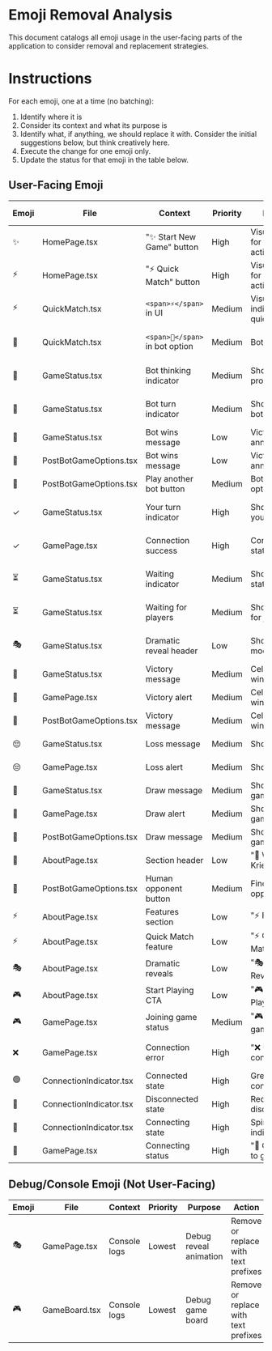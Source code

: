 # Emoji Removal Analysis

This document catalogs all emoji usage in the user-facing parts of the application to consider removal and replacement strategies.

# Instructions

For each emoji, one at a time (no batching):

1. Identify where it is
2. Consider its context and what its purpose is
3. Identify what, if anything, we should replace it with. Consider the initial suggestions below, but think creatively here.
4. Execute the change for one emoji only.
5. Update the status for that emoji in the table below.

## User-Facing Emoji

| Emoji | File                    | Context                         | Priority | Purpose                          | Suggested Replacement                | Notes                              | Status |
| ----- | ----------------------- | ------------------------------- | -------- | -------------------------------- | ------------------------------------ | ---------------------------------- | ------ |
| ✨    | HomePage.tsx            | "✨ Start New Game" button      | High     | Visual accent for primary action | Remove or replace with "Create Game" | Currently adds sparkle to main CTA | TODO   |
| ⚡    | HomePage.tsx            | "⚡ Quick Match" button         | High     | Visual accent for quick action   | Remove or replace with "Quick Match" | Lightning suggests speed           | TODO   |
| ⚡    | QuickMatch.tsx          | `<span>⚡</span>` in UI         | Medium   | Visual indicator for quick match | Remove or use CSS styling            | Redundant with text                | TODO   |
| 🤖    | QuickMatch.tsx          | `<span>🤖</span>` in bot option | Medium   | Bot indicator                    | Replace with "Bot" text or icon      | Clear bot identifier               | TODO   |
| 🤖    | GameStatus.tsx          | Bot thinking indicator          | Medium   | Shows bot is processing          | Replace with "Bot" text or spinner   | Multiple instances                 | TODO   |
| 🤖    | GameStatus.tsx          | Bot turn indicator              | Medium   | Shows it's bot's turn            | Replace with "Bot's Turn" text       | Status clarity                     | TODO   |
| 🤖    | GameStatus.tsx          | Bot wins message                | Low      | Victory announcement             | Replace with "Bot Wins!"             | Result announcement                | TODO   |
| 🤖    | PostBotGameOptions.tsx  | Bot wins message                | Low      | Victory announcement             | Replace with "Bot Wins!"             | Result announcement                | TODO   |
| 🤖    | PostBotGameOptions.tsx  | Play another bot button         | Medium   | Bot game option                  | Replace with "Bot" text              | Action button                      | TODO   |
| ✓     | GameStatus.tsx          | Your turn indicator             | High     | Shows it's your turn             | Keep as checkmark or use text        | Common UI pattern                  | TODO   |
| ✓     | GamePage.tsx            | Connection success              | High     | Connection status                | Keep as checkmark or use text        | Status indicator                   | TODO   |
| ⏳    | GameStatus.tsx          | Waiting indicator               | Medium   | Shows waiting state              | Replace with "Waiting..." or spinner | Loading state                      | TODO   |
| ⏳    | GameStatus.tsx          | Waiting for players             | Medium   | Shows waiting for join           | Replace with "Waiting..." or spinner | Loading state                      | TODO   |
| 🎭    | GameStatus.tsx          | Dramatic reveal header          | Low      | Shows reveal mode                | Replace with "Reveal" or remove      | Thematic but not essential         | TODO   |
| 🎉    | GameStatus.tsx          | Victory message                 | Medium   | Celebration for win              | Replace with "You Won!"              | Victory announcement               | TODO   |
| 🎉    | GamePage.tsx            | Victory alert                   | Medium   | Celebration for win              | Replace with "You Win!"              | Victory announcement               | TODO   |
| 🎉    | PostBotGameOptions.tsx  | Victory message                 | Medium   | Celebration for win              | Replace with "Victory!"              | Victory announcement               | TODO   |
| 😔    | GameStatus.tsx          | Loss message                    | Medium   | Shows defeat                     | Replace with "You Lost!"             | Loss announcement                  | TODO   |
| 😔    | GamePage.tsx            | Loss alert                      | Medium   | Shows defeat                     | Replace with "You Lose!"             | Loss announcement                  | TODO   |
| 🤝    | GameStatus.tsx          | Draw message                    | Medium   | Shows tie game                   | Replace with "Draw!"                 | Draw announcement                  | TODO   |
| 🤝    | GamePage.tsx            | Draw alert                      | Medium   | Shows tie game                   | Replace with "Draw!"                 | Draw announcement                  | TODO   |
| 🤝    | PostBotGameOptions.tsx  | Draw message                    | Medium   | Shows tie game                   | Replace with "Draw!"                 | Draw announcement                  | TODO   |
| 🎯    | AboutPage.tsx           | Section header                  | Low      | "🎯 What is Kriegspiel..."       | Remove, use text styling             | Section divider                    | TODO   |
| 🎯    | PostBotGameOptions.tsx  | Human opponent button           | Medium   | Find human opponent              | Replace with "Find Player"           | Action button                      | TODO   |
| ⚡    | AboutPage.tsx           | Features section                | Low      | "⚡ Features"                    | Remove, use text styling             | Section divider                    | TODO   |
| ⚡    | AboutPage.tsx           | Quick Match feature             | Low      | "⚡ Quick Match"                 | Remove, use text styling             | Feature highlight                  | TODO   |
| 🎭    | AboutPage.tsx           | Dramatic reveals                | Low      | "🎭 Dramatic Reveals"            | Remove, use text styling             | Feature highlight                  | TODO   |
| 🎮    | AboutPage.tsx           | Start Playing CTA               | Low      | "🎮 Start Playing"               | Remove, use text styling             | Call to action                     | TODO   |
| 🎮    | GamePage.tsx            | Joining game status             | Medium   | "🎮 Joining game..."             | Replace with "Joining..."            | Loading state                      | TODO   |
| ❌    | GamePage.tsx            | Connection error                | High     | "❌ Unable to connect"           | Replace with "Connection Failed"     | Error state                        | TODO   |
| 🟢    | ConnectionIndicator.tsx | Connected state                 | High     | Green dot for connected          | Replace with CSS green dot           | Connection status                  | TODO   |
| 🔴    | ConnectionIndicator.tsx | Disconnected state              | High     | Red dot for disconnected         | Replace with CSS red dot             | Connection status                  | TODO   |
| 🔄    | ConnectionIndicator.tsx | Connecting state                | High     | Spinning indicator               | Replace with CSS spinner             | Loading state                      | TODO   |
| 🔄    | GamePage.tsx            | Connecting status               | High     | "🔄 Connecting to game..."       | Replace with "Connecting..."         | Loading state                      | TODO   |

## Debug/Console Emoji (Not User-Facing)

| Emoji | File          | Context      | Priority | Purpose                | Action                               | Status |
| ----- | ------------- | ------------ | -------- | ---------------------- | ------------------------------------ | ------ |
| 🎭    | GamePage.tsx  | Console logs | Lowest   | Debug reveal animation | Remove or replace with text prefixes | TODO   |
| 🎮    | GameBoard.tsx | Console logs | Lowest   | Debug game board       | Remove or replace with text prefixes | TODO   |
